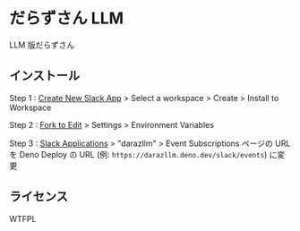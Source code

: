 # だらずさん LLM

LLM 版だらずさん

## インストール

Step 1
: [Create New Slack App](https://api.slack.com/apps?new_app=1&manifest_yaml={display_information:%20{name:%20darazllm},%20features:%20{bot_user:%20{display_name:%20darazllm}},%20oauth_config:%20{scopes:%20{bot:%20[%27channels:history%27,%20%27chat:write%27]}},%20settings:%20{event_subscriptions:%20{request_url:%20%27https://darazllm.deno.dev/slack/events%27,%20bot_events:%20[message.channels]}}}) > Select a workspace > Create > Install to Workspace

Step 2
: [Fork to Edit](https://dash.deno.com/playground/darazllm) > Settings > Environment Variables

Step 3
: [Slack Applications](https://api.slack.com/apps) > "darazllm" > Event Subscriptions ページの URL を Deno Deploy の URL (例: `https://darazllm.deno.dev/slack/events`) に変更

## ライセンス

WTFPL

